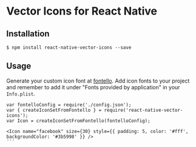 # Vector Icons for React Native

## Installation

`$ npm install react-native-vector-icons --save`


## Usage

Generate your custom icon font at [fontello](http://fontello.com). 
Add icon fonts to your project and remember to add it under "Fonts provided by application" in your `Info.plist`. 

```
var fontelloConfig = require('./config.json');
var { createIconSetFromFontello } = require('react-native-vector-icons');
var Icon = createIconSetFromFontello(fontelloConfig);

<Icon name="facebook" size={30} style={{ padding: 5, color: '#fff', backgroundColor: '#3b5998' }} />
´´´

